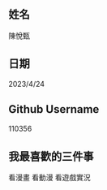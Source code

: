 姓名
----
陳悅甄

日期
----
2023/4/24

Github Username
---------------
110356

我最喜歡的三件事
---------------
看漫畫 看動漫 看遊戲實況